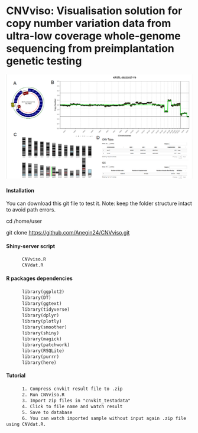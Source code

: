 # CNVviso: Visualisation solution for copy number variation data from ultra-low coverage whole-genome sequencing from preimplantation genetic testing 
![Image Alt](https://github.com/Anegin24/CNVviso/blob/4eb49cf8bfb98f97899488b7dded1e1a0a96750d/CNVviso.png)
#### Installation
You can download this git file to test it. Note: keep the folder structure intact to avoid path errors.

cd /home/user

git clone https://github.com/Anegin24/CNVviso.git

#### Shiny-server script

          CNVviso.R
          CNVdat.R
#### R packages dependencies
          library(ggplot2)
          library(DT)
          library(ggtext)
          library(tidyverse)
          library(dplyr)
          library(plotly)
          library(smoother)
          library(shiny)
          library(magick)
          library(patchwork)
          library(RSQLite)
          library(purrr)
          library(here)
#### Tutorial
          1. Compress cnvkit result file to .zip
          2. Run CNVviso.R
          3. Import zip files in "cnvkit_testadata"
          4. Click to file name and watch result
          5. Save to database
          6. You can watch imported sample without input again .zip file using CNVdat.R.
          
          
          

